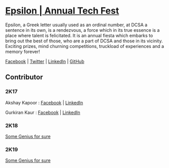 # [Epsilon | Annual Tech Fest](https://epsilon.puchd.ac.in)

Epsilon, a Greek letter usually used as an ordinal number, at DCSA a sentence in its own, is a rendezvous, a force which in its true essence is a place where talent is felicitated. It is an annual fiesta which embarks to bring out the best of those, who are a part of DCSA and those in its vicinity. Exciting prizes, mind churning competitions, truckload of experiences and a memory forever!

[Facebook](https://www.facebook.com/official.dcsa) | [Twitter](https://twitter.com/OfficialDCSA) | [LinkedIn](https://www.linkedin.com/school/13305516) | [GitHub](https://github.com/DCSA-PU)

## Contributor

### 2K17
Akshay Kapoor : [Facebook](https://www.facebook.com/mailme.akshaykapoor) | [LinkedIn](https://www.linkedin.com/in/the-ak)

Gurkiran Kaur : [Facebook](https://www.facebook.com/profile.php?id=1851910042) | [LinkedIn](https://www.linkedin.com/in/gurkiran)

### 2K18
[Some Genius for sure](https://http://motherfuckingwebsite.com/)

### 2K19
[Some Genius for sure](https://http://motherfuckingwebsite.com/)
